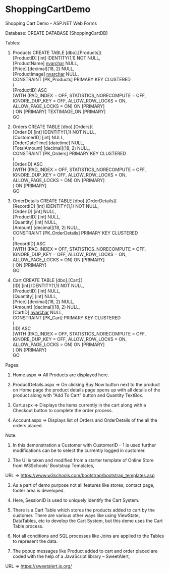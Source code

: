 # ShoppingCartDemo
Shopping Cart Demo - ASP.NET Web Forms

Database:
CREATE DATABASE [ShoppingCartDB]  

Tables:

1.	Products
    CREATE TABLE [dbo].[Products](  
        [ProductID] [int] IDENTITY(1,1) NOT NULL,  
        [ProductName] [nvarchar](50) NULL,  
        [Price] [decimal](18, 2) NULL,  
        [ProductImage] [nvarchar](max) NULL,  
     CONSTRAINT [PK_Products] PRIMARY KEY CLUSTERED   
    (  
        [ProductID] ASC  
    )WITH (PAD_INDEX = OFF, STATISTICS_NORECOMPUTE = OFF, IGNORE_DUP_KEY = OFF, ALLOW_ROW_LOCKS = ON, ALLOW_PAGE_LOCKS = ON) ON [PRIMARY]  
    ) ON [PRIMARY] TEXTIMAGE_ON [PRIMARY]  
    GO 
 
2.	Orders
    CREATE TABLE [dbo].[Orders](  
        [OrderID] [int] IDENTITY(1,1) NOT NULL,  
        [CustomerID] [int] NULL,  
        [OrderDateTime] [datetime] NULL,  
        [TotalAmount] [decimal](18, 2) NULL,  
     CONSTRAINT [PK_Orders] PRIMARY KEY CLUSTERED   
    (  
        [OrderID] ASC  
    )WITH (PAD_INDEX = OFF, STATISTICS_NORECOMPUTE = OFF, IGNORE_DUP_KEY = OFF, ALLOW_ROW_LOCKS = ON, ALLOW_PAGE_LOCKS = ON) ON [PRIMARY]  
    ) ON [PRIMARY]  
    GO  

3. OrderDetails
    CREATE TABLE [dbo].[OrderDetails](  
        [RecordID] [int] IDENTITY(1,1) NOT NULL,  
        [OrderID] [int] NULL,  
        [ProductID] [int] NULL,  
        [Quantity] [int] NULL,  
        [Amount] [decimal](18, 2) NULL,  
     CONSTRAINT [PK_OrderDetails] PRIMARY KEY CLUSTERED   
    (  
        [RecordID] ASC  
    )WITH (PAD_INDEX = OFF, STATISTICS_NORECOMPUTE = OFF, IGNORE_DUP_KEY = OFF, ALLOW_ROW_LOCKS = ON, ALLOW_PAGE_LOCKS = ON) ON [PRIMARY]  
    ) ON [PRIMARY]  
    GO  

3.	Cart
    CREATE TABLE [dbo].[Cart](  
        [ID] [int] IDENTITY(1,1) NOT NULL,  
        [ProductID] [int] NULL,  
        [Quantity] [int] NULL,  
        [Price] [decimal](18, 2) NULL,  
        [Amount] [decimal](18, 2) NULL,  
        [CartID] [nvarchar](50) NULL,  
     CONSTRAINT [PK_Cart] PRIMARY KEY CLUSTERED   
    (  
        [ID] ASC  
    )WITH (PAD_INDEX = OFF, STATISTICS_NORECOMPUTE = OFF, IGNORE_DUP_KEY = OFF, ALLOW_ROW_LOCKS = ON, ALLOW_PAGE_LOCKS = ON) ON [PRIMARY]  
    ) ON [PRIMARY]  
    GO  

Pages:
 
1. Home.aspx => All Products are displayed here.

2. ProductDetails.aspx => On clicking Buy Now button next to the product on Home page the product details page opens up with all details of the product along with “Add To Cart” button and Quantity TextBox.

3.  Cart.aspx => Displays the items currently in the cart along with a Checkout button to complete the order process.

4.  Account.aspx => Displays list of Orders and OrderDetails of the all the orders placed.
 
Note:
    
1.	In this demonstration a Customer with CustomerID – 1 is used further modifications can be to select the currently logged in customer. 

2.	The UI is taken and modified from a starter template of Online Store from W3Schools' Bootstrap Templates, 

URL => https://www.w3schools.com/bootstrap/bootstrap_templates.asp

3. As a part of demo purpose not all features like stores, contact page, footer area is developed.
 
4. Here, SessionID is used to uniquely identify the Cart System.
 
5. There is a Cart Table which stores the products added to cart by the customer. There are various other ways like using ViewState, DataTables, etc to develop the Cart System, but this demo uses the Cart Table process.

6. Not all conditions and SQL processes like Joins are applied to the Tables to represent the data.
 
7. The popup messages like Product added to cart and order placed are coded with the help of a JavaScript library – SweetAlert, 

URL => https://sweetalert.js.org/

